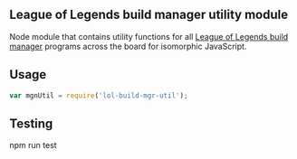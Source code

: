 ## League of Legends build manager utility module
Node module that contains utility functions for all [League of Legends build manager](https://github.com/renarsvilnis/spotify-playlist-download) programs across the board for isomorphic JavaScript.

## Usage
```javascript
var mgnUtil = require('lol-build-mgr-util');
```

## Testing
npm run test
